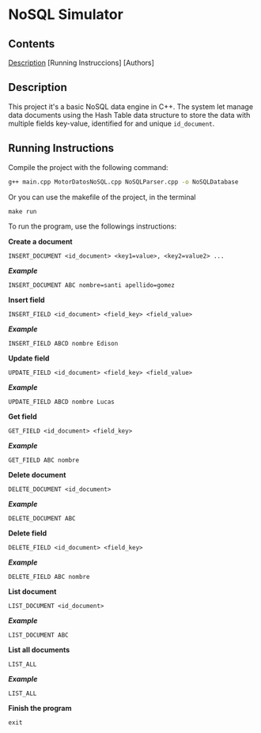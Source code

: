 # NoSQL Simulator

## Contents

[Description]()
[Running Instruccions]
[Authors]

## Description
This project it's a basic NoSQL data engine in C++. The system let manage data documents using the Hash Table data structure to store the data with multiple fields key-value, identified for and unique `id_document`.

## Running Instructions
Compile the project with the following command:

```bash
g++ main.cpp MotorDatosNoSQL.cpp NoSQLParser.cpp -o NoSQLDatabase
```

Or you can use the makefile of the project, in the terminal
```
make run
```

To run the program, use the followings instructions:

**Create a document**
```
INSERT_DOCUMENT <id_document> <key1=value>, <key2=value2> ...
```

***Example***
```
INSERT_DOCUMENT ABC nombre=santi apellido=gomez
```

**Insert field**
```
INSERT_FIELD <id_document> <field_key> <field_value>
```

***Example***
```
INSERT_FIELD ABCD nombre Edison
```

**Update field**
```
UPDATE_FIELD <id_document> <field_key> <field_value>
```

***Example***
```
UPDATE_FIELD ABCD nombre Lucas
```

**Get field**
```
GET_FIELD <id_document> <field_key>
```

***Example***
```
GET_FIELD ABC nombre
```

**Delete document**
```
DELETE_DOCUMENT <id_document>
```

***Example***
```
DELETE_DOCUMENT ABC
```

**Delete field**
```
DELETE_FIELD <id_document> <field_key>
```

***Example***
```
DELETE_FIELD ABC nombre
```

**List document**
```
LIST_DOCUMENT <id_document>
```

***Example***
```
LIST_DOCUMENT ABC
```

**List all documents**
```
LIST_ALL
```

***Example***
```
LIST_ALL
```

**Finish the program**
```
exit
```